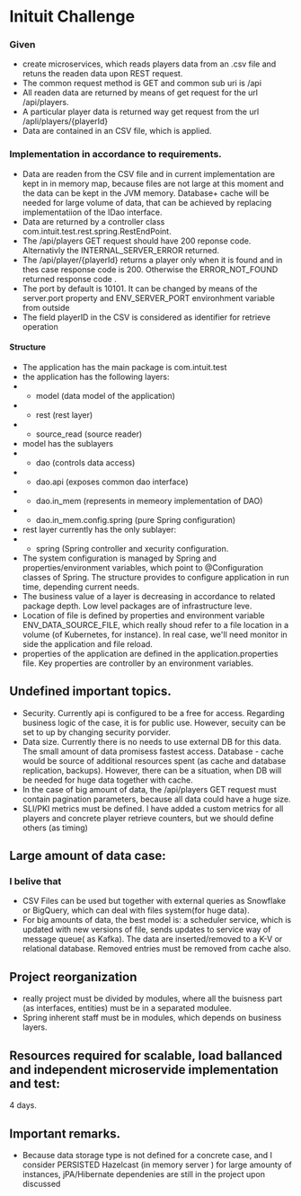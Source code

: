 # Inituit Challenge

### Given
   
- create microservices, which reads players  data from an .csv file  and retuns the readen data upon REST request.
- The common request method is GET and common sub uri is /api
- All readen data are returned by means of get request for the url /api/players. 
- A particular player data is returned way get request from the url /apli/players/{playerId}
- Data are contained in an CSV file, which is applied.

### Implementation in accordance to requirements.
-  Data are readen from the CSV file and in current implementation are kept in in memory map, because files are not large at this moment and  the data can be kept in the JVM memory. Database+ cache will be needed for large volume of data, that can be achieved by replacing implementatiion of the IDao interface.
-  Data are returned by a controller class com.intuit.test.rest.spring.RestEndPoint. 
-  The /api/players GET request should have 200 reponse code. Alternativly the INTERNAL_SERVER_ERROR returned.
-  The /api/player/{playerId} returns a player only when it is found and in thes case response code is 200. Otherwise the ERROR_NOT_FOUND returned response code .
-  The port by default is 10101. It can be changed by means of the server.port property and ENV_SERVER_PORT environhment variable from outside
-  The field playerID in the CSV is considered as identifier for retrieve operation


####  Structure
- The application has the main package is com.intuit.test
- the application has the following layers:
- - model (data model of the application)
- - rest   (rest layer)
- - source_read (source reader)
-   model has the sublayers
-  - dao (controls data access)
-  - dao.api (exposes common dao interface)
-  - dao.in_mem (represents in memeory implementation of DAO)
-  - dao.in_mem.config.spring (pure Spring configuration)
-  rest layer currently has the only sublayer:
-  - spring (Spring controller and xecurity configuration.
-  The system configuration is managed by Spring and properties/environment variables, which point to @Configuration classes of Spring. The structure provides to configure application in run time, depending current needs.
-  The business value of a layer is decreasing in accordance to related package depth. Low level packages are of  infrastructure leve.
-  Location of file is defined by properties and environment variable ENV_DATA_SOURCE_FILE, which really shoud refer to a file location in a volume (of Kubernetes, for instance). In real case, we'll need monitor in side the application and file reload.
-  properties of the application are defined in the application.properties file. Key properties  are controller by an environment variables.


##    Undefined important topics.
- Security. Currently api is configured to be a free for access. Regarding business logic of the  case, it is for public use. However, secuity can be set to up by changing security porvider.
- Data size.   Currently there is no needs to use external DB for this data. The small amount of data promisess fastest access. Database -  cache would be source of additional resources spent (as cache and database replication, backups).  However, there can be a  situation, when DB will be needed for  huge data together with cache.
- In the case of big amount of data, the /api/players GET request must contain pagination parameters, because all data could have a huge size.
- SLI/PKI metrics must be defined. I have added a custom metrics for all players and concrete player retrieve counters, but we should define others (as timing)

##        Large amount of data case:

###    I  belive that
- CSV Files can be used but together with external queries as Snowflake or BigQuery, which can deal with files system(for huge data).
- For big amounts of data, the best model is: a scheduler service, which is updated with new versions of file, sends updates to service way of message queue( as Kafka). The data are inserted/removed to a K-V or relational  database. Removed entries must be  removed from cache also.

##     Project reorganization 
- really project must be divided by modules, where all the buisness part (as interfaces, entities) must be in a separated modulee.
- Spring inherent staff must be in modules, which depends on business layers.

##      Resources required for scalable, load ballanced and independent microservide implementation and test:
4 days.

##               Important remarks.
-   Because data storage type is not defined for a concrete case, and I consider PERSISTED Hazelcast (in memory server ) for large amounty of instances, jPA/Hibernate dependenies are still in the project upon discussed



